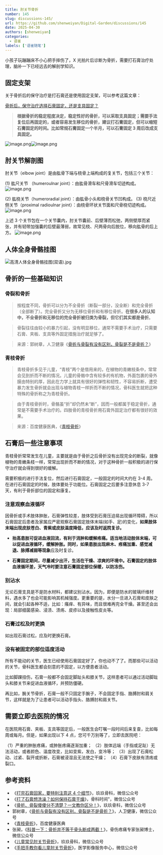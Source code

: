 ```yaml
---
title: 肘关节骨折
number: 145
slug: discussions-145/
url: https://github.com/shenweiyan/Digital-Garden/discussions/145
date: 2025-04-30
authors: [shenweiyan]
categories: 
  - 语雀
labels: ['语雀随笔']
---
```


小孩子玩蹦蹦床不小心把手摔伤了，X 光拍片后诊断为骨折，需要打石膏治疗处理，脑补一下已经远去的解剖学知识。

<!-- more -->

## 固定支架

关于骨折后的保守治疗是打石膏还是使用固定支架，可以参考这篇文章：

[骨折后，保守治疗选择石膏固定，还是支具固定？](https://mp.weixin.qq.com/s?src=11&timestamp=1626836127&ver=3203&signature=5b*nem1TitY8KA1w6pJUR5TVVE7IjFVSP5mB7SOM2RGt8Tv0CgHeROa6IiHeV6bIuK7AdFYSl7WEc19XLArp0dPBhWEJBIWDz6VO4bQmAtGppxpClMFBVh-R3uG3OmOW&new=1)

> **根据骨折的稳定程度决定，稳定性好的骨折，可以采取支具固定；需要手法复位后再固定的，或者容易发生移位的骨折，建议打石膏固定，但可以缩短石膏固定的时间。比如常规石膏固定一个半月，可以石膏固定 3 周后改成支具固定。**

![image.png](https://shub.weiyan.tech/yuque/elog-notebook-img/FiensyyCY5JDCzGinx1RmUPgCblG.png)![image.png](https://shub.weiyan.tech/yuque/elog-notebook-img/FhfwByktPr8Pf084YmPglSO0e4D2.png)

## 肘关节解剖图

肘关节（elbow joint）是由肱骨下端与桡骨上端构成的复关节，包括三个关节：

(1) 肱尺关节 （humeroulnar joint）：由肱骨滑车和尺骨滑车切迹构成。
![image.png](https://shub.weiyan.tech/yuque/elog-notebook-img/FlUF-EqlwGmYtSDHydq_IlI4BbLm.png)

(2) 肱桡关节（humeroradial joint）：由肱骨小头和桡骨关节凹构成。
(3) 桡尺近侧关节（proximal radioulnar joint）：由桡骨环状关节面和尺骨桡切迹构成。
![image.png](https://shub.weiyan.tech/yuque/elog-notebook-img/Fpfdat_I-Yyk4zmR27f_qiKLjg-w.png)

上述 3 个关节包在一个关节囊内，肘关节囊前、后壁薄而松弛，两侧壁厚而紧张，并有韧带加强囊的后壁最薄弱，故常见桡、尺两骨向后脱位，移向肱骨的后上方。
![image.png](https://shub.weiyan.tech/yuque/elog-notebook-img/Fr-fmJUm3BnNndwQi0OpxgMPyMwZ.png)

## 人体全身骨骼挂图

![高清人体全身骨骼挂图(双语).jpg](https://shub.weiyan.tech/yuque/elog-notebook-img/FjNy1VJvBVZJd3cqoFTRBRf7eCEF.jpeg)

## 骨折的一些基础知识

### 骨裂和骨折

> 按程度不同，骨折可以分为不全骨折（断裂一部分，没全断）和完全骨折（全部断了）。完全骨折又分为无移位骨折和有移位骨折。**在很多人的认知中，不全骨折和无移位的完全骨折被归类为骨裂，但它们其实都是骨折**。

> 骨裂往往由较小的暴力引起，没有明显移位，通常不需要手术治疗，只需要石膏、夹板、支具等外固定措施治疗就足够了。

> 来源：郭树章，人卫健康《[骨折与骨裂有没有区别，骨裂是不是骨折？](https://mp.weixin.qq.com/s/Jgv1mBOY2p4q2LehbdJdag)》

### 青枝骨折

> 青枝骨折多见于儿童，“青枝”两个是借用来的，在植物的青嫩枝条中，常常会见到折而不断的情况。儿童的骨骼中含有较多的有机物，外面包裹的骨外膜由特别的厚，因此在力学上就具有很好的弹性和韧性，不容易折断，遭受暴力发生骨折就会出现与植物青枝一样折而不断的情况，骨科医生就把这种特殊的骨折称之为青枝骨折。

> 由于青枝骨折时，骨骼虽“折”却仍然未“断”，因而一般都属于稳定骨折，通常是不需要手术治疗的。四肢骨的青枝骨折用石膏外固定治疗都有很好的效果。

> 来源：百度健康医典，《[青枝骨折](https://www.baidu.com/bh/dict/ydxx_10940239469362560976?tab=%E6%A6%82%E8%BF%B0&title=%E9%9D%92%E6%9E%9D%E9%AA%A8%E6%8A%98&contentid=ydxx_10940239469362560976&query=%E9%9D%92%E6%9E%9D%E9%AA%A8%E6%8A%98&sf_ref=dict_home&from=dicta)》

## 石膏后一些注意事项

青枝骨折常常发生在儿童，主要就是由于骨折之后骨折没有出现完全的断裂，就像植物的青嫩条枝一样，常常出现折而不断的情况，对于这种骨折一般积极的进行保守治疗就会得到很好的缓解。

需要积极的进行手法复位，然后进行石膏固定，一般固定的时间大约在 3-4 周。在进行石膏固定的时候，肢体要处于功能位。石膏固定之后要多注意休息 3-7 天，有利于骨折部位的固定和康复。

### 注意观察血液循环

因骨折或手术肢体肿胀，石膏弹性较差，肢体受到石膏压迫易出现循环障碍，所以石膏固定后患者及家属应严密观察石膏固定肢体末端(如手、足)的变化，**如果肢体末端出现皮肤苍白、青紫或皮肤温度降低，应该及时返院复诊。**

- **抬高患肢可促进血液回流，有利于消肿和缓解疼痛。**适当地活动肢体末端，可以促进血液循环，缓解肿胀。同时，如果患肢出现**麻木、疼痛加重、感觉减退、脉搏减弱等现象**应及时复诊。

- **石膏固定期间，尽量减少出汗，生活在干燥、凉爽的环境中。**石膏固定的肢体血液循环差，天气冷时要注意石膏固定部位保暖，以防冻伤**。**

### 别沾水

无论石膏支具是不是防水材料，都建议别沾水。因为，即便是防水的玻璃纤维材料，遇水多了也会可能影响其机械强度。更重要的是，水分一旦进入石膏和皮肤之间，就会引起各种不适，比如：瘙痒、有异味，而且很难再完全干燥。甚至还会出现：局部细菌感染、浸渍、溃疡、皮疹以及接触性皮炎等。

### 石膏过松及时更换

如出现石膏过松，应及时更换石膏。

### 没有被固定的部位适度活动

所有不能动的关节，医生已经使用石膏固定好了，你也动不了了。而那些可以活动的关节，骨科医生都会刻意的不固定，以方便患者活动。

比如脚踝扭伤，石膏一般都不会固定脚趾头和膝关节，这样患者可以通过活动脚趾头和膝关节来促进血液循环，并预防僵硬。

再比如，腕关节骨折，石膏一般不只固定手腕子，不会固定手指、胳膊肘和肩关节，这样就是为了让患者可以活动手指头、胳膊肘和肩关节。

## 需要立即去医院的情况

在医院用石膏、夹板、支具等固定后，一般医生会叮嘱一段时间后来复查，比如每周或每月。但是，如果出现以下 4 点，您可千万别等了，立即去医院吧：

（1）严重的肿胀疼痛，或肿胀疼痛逐渐加重；
（2）肢体远端（手指或足趾）无法活动，或者颜色、温度改变，比如变紫，发白，变冷等；
（3）出现了石膏松动、过紧、裂开或折断，石膏被浸湿且无法使之干燥；
（4）石膏下皮肤有溃疡或裂口。

## 参考资料

- 《[打完石膏回家，要特别注意这 4 个细节](https://mp.weixin.qq.com/s?src=11&timestamp=1626833733&ver=3203&signature=lw2bN5bePM1E8wH-3dd0svniMgEjoYPGtHWsbOzOY-rTYexXgyiTpQDtfg3sbRN21-TaSL47j2dcRVC7U8-dww-gom9ytf02M7mZex9ASaal-HOlciq3qLl2rvTAdh9r&new=1)》，玖玖骨科，微信公众号
- 《[打了石膏想洗澡？如何保持石膏干燥](https://mp.weixin.qq.com/s?src=11&timestamp=1626834716&ver=3203&signature=ofejkSNPeSCf1Ai2jkJCf79eRcqzsMSdLDqODcWbdM**xNct*06b0UTWSYuZMgSs6voER8jVvcCOE5ZnRcJ7oJrZVdNuzfThGvfKchbNOBmoMEO05fV5fdFp0L27MT3-&new=1)》，骨科时间"，微信公众号
- 《[骨折、骨裂傻傻分不清楚？一文教你区分！](https://mp.weixin.qq.com/s?src=11&timestamp=1626832526&ver=3203&signature=lw2bN5bePM1E8wH-3dd0svniMgEjoYPGtHWsbOzOY-rwz2SVMCzxuGlmI9SR4iAXUCajRR0DNVbQVSLbU5bsdpEzqAQask5oPeXYFSERyewYK*CHpmnEENjv*BJKHsWP&new=1)》，玖玖骨科，微信公众号
- 郭树章，《[骨折与骨裂有没有区别，骨裂是不是骨折？](https://mp.weixin.qq.com/s/Jgv1mBOY2p4q2LehbdJdag)》，人卫健康，微信公众号
- 《[青枝骨折](https://www.baidu.com/bh/dict/ydxx_10940239469362560976?tab=%E6%A6%82%E8%BF%B0&title=%E9%9D%92%E6%9E%9D%E9%AA%A8%E6%8A%98&contentid=ydxx_10940239469362560976&query=%E9%9D%92%E6%9E%9D%E9%AA%A8%E6%8A%98&sf_ref=dict_home&from=dicta)》，百度健康医典
- 张昶，《[科普一下：骨折并不等于骨头断成两截！](https://mp.weixin.qq.com/s?src=11&timestamp=1626832526&ver=3203&signature=Md1Pd80D2PPkcrBDkvWOoLu3iPTeTDOSa-nXkhMLroNC62Nx29*XfohLlgXF2LNPkg6yKxV715STq1gaegEuHMJ5P4p1OLQ4TJ9mgQv6tgJcNgnhatuN8TEsSwGxhI8f&new=1)》，骨伤疼痛专家张昶博士，微信公众号
- 《[儿童常见肘关节骨折](https://mp.weixin.qq.com/s?src=11&timestamp=1626830352&ver=3203&signature=lw2bN5bePM1E8wH-3dd0svniMgEjoYPGtHWsbOzOY-qoXjJXXBCuF1A93OP*rZvhpbkftwyoZKpj5Usq5eU*go0G1B49RxR3A3c7mmsdWeu-SJBZDBRANOsO-jPH0JkA&new=1)》，玖玖骨科，微信公众号
- 《[手把手教你看儿童肘关节骨折](https://mp.weixin.qq.com/s?src=11&timestamp=1626830065&ver=3203&signature=7gxCbrFZayPSh*J9nuFw7bMd0Y8W9JiTSC2dOQC089HU55GdXYmVBMdjsTVCR0GLUMDfX9Q*Hp9gf3OlCQvah34EQzaUnlHpeJiUTVU2gnzLGLT*ZwBO8nUnP1jvR0Wo&new=1)》，医学影像服务中心，微信公众号

<script src="https://giscus.app/client.js"
	data-repo="shenweiyan/Digital-Garden"
	data-repo-id="R_kgDOKgxWlg"
	data-mapping="number"
	data-term="145"
	data-reactions-enabled="1"
	data-emit-metadata="0"
	data-input-position="bottom"
	data-theme="light"
	data-lang="zh-CN"
	crossorigin="anonymous"
	async>
</script>
